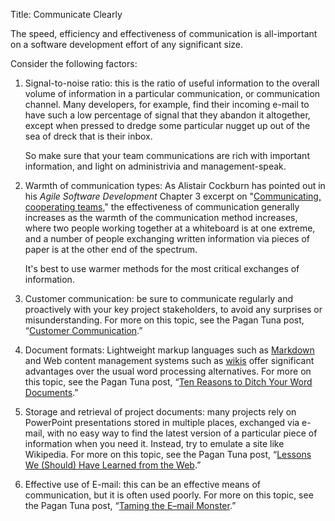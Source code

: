 Title: Communicate Clearly

The speed, efficiency and effectiveness of communication is all-important on a software development effort of any significant size.

Consider the following factors:

1. Signal-to-noise ratio: this is the ratio of useful information to the overall volume of information in a particular communication, or communication channel. Many developers, for example, find their incoming e-mail to have such a low percentage of signal that they abandon it altogether, except when pressed to dredge some particular nugget up out of the sea of dreck that is their inbox.

	So make sure that your team communications are rich with important information, and light on administrivia and management-speak.

2. Warmth of communication types: As Alistair Cockburn has pointed out in his <cite>Agile Software Development</cite> Chapter 3 excerpt on "[Communicating, cooperating teams][cockburn-2001]," the effectiveness of communication generally increases as the warmth of the communication method increases, where two people working together at a whiteboard is at one extreme, and a number of people exchanging written information via pieces of paper is at the other end of the spectrum.

	It's best to use warmer methods for the most critical exchanges of information.

3. Customer communication: be sure to communicate regularly and proactively with your key project stakeholders, to avoid any surprises or misunderstanding. For more on this topic, see the Pagan Tuna post, &ldquo;<a href="http://www.pagantuna.com/posts/customer-communication.html" target="ref">Customer Communication</a>.&rdquo;

4. Document formats: Lightweight markup languages such as <a href="https://daringfireball.net/projects/markdown/" target="ref">Markdown</a> and Web content management systems such as <a href="https://en.wikipedia.org/wiki/Wiki" target="ref">wikis</a> offer significant advantages over the usual word processing alternatives. For more on this topic, see the Pagan Tuna post, &ldquo;<a href="http://www.pagantuna.com/posts/ten-reasons-to-ditch-your-word-documents.html" target="ref">Ten Reasons to Ditch Your Word Documents</a>.&rdquo; 

5. Storage and retrieval of project documents: many projects rely on PowerPoint presentations stored in multiple places, exchanged via e-mail, with no easy way to find the latest version of a particular piece of information when you need it. Instead, try to emulate a site like Wikipedia. For more on this topic, see the Pagan Tuna post, &ldquo;<a href="http://www.pagantuna.com/posts/lessons-we-should-have-learned-from-the-web.html" target="ref">Lessons We (Should) Have Learned from the Web</a>.&rdquo;

6. Effective use of E-mail: this can be an effective means of communication, but it is often used poorly. For more on this topic, see the Pagan Tuna post, &ldquo;<a href="http://www.pagantuna.com/posts/taming-the-e-mail-monster.html" target="ref">Taming the E–mail Monster</a>.&rdquo; 

[cockburn-2001]: bibliography#cockburn-2001



